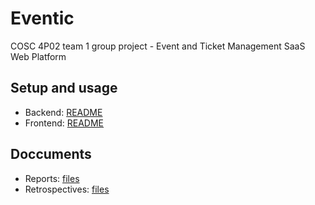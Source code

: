 # Eventic
COSC 4P02 team 1 group project - Event and Ticket Management SaaS Web Platform




## Setup and usage
- Backend: [README](./api/README.md)
- Frontend: [README](./eventic-fe/README.md)

## Doccuments
- Reports: [files](./Reports/)
- Retrospectives: [files](./Retrospectives/)